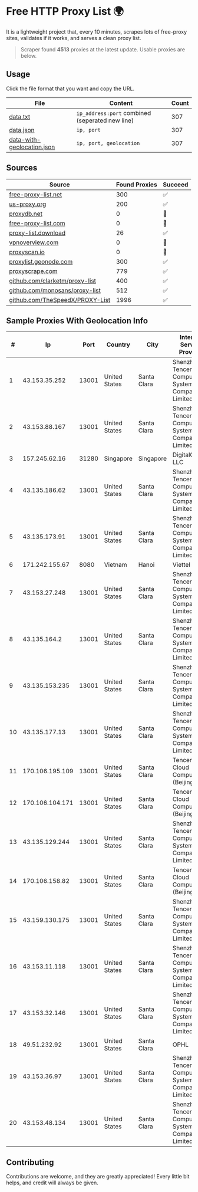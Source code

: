 
# Free HTTP Proxy List 🌍

It is a lightweight project that, every 10 minutes, scrapes lots of free-proxy sites, validates if it works, and serves a clean proxy list.


> Scraper found **4513** proxies at the latest update. Usable proxies are below.

## Usage

Click the file format that you want and copy the URL.


|File|Content|Count|
|----|-------|-----|
|[data.txt](https://raw.githubusercontent.com/themiralay/Proxy-List-World/master/data.txt)|`ip_address:port` combined (seperated new line)|307|
|[data.json](https://raw.githubusercontent.com/themiralay/Proxy-List-World/master/data.json)|`ip, port`|307|
|[data-with-geolocation.json](https://raw.githubusercontent.com/themiralay/Proxy-List-World/master/data-with-geolocation.json)|`ip, port, geolocation`|307|

## Sources

|Source|Found Proxies|Succeed|
|------|-------------|-------|
|[free-proxy-list.net](https://free-proxy-list.net)|300|✅|
|[us-proxy.org](https://www.us-proxy.org)|200|✅|
|[proxydb.net](http://proxydb.net)|0|🚫|
|[free-proxy-list.com](https://free-proxy-list.com/?page=&port=&type%5B%5D=http&type%5B%5D=https&up_time=0&search=Search)|0|🚫|
|[proxy-list.download](https://www.proxy-list.download/HTTP)|26|✅|
|[vpnoverview.com](https://vpnoverview.com/privacy/anonymous-browsing/free-proxy-servers)|0|🚫|
|[proxyscan.io](https://www.proxyscan.io)|0|🚫|
|[proxylist.geonode.com](https://proxylist.geonode.com/api/proxy-list?limit=300&page=1&sort_by=lastChecked&sort_type=desc&protocols=http,https)|300|✅|
|[proxyscrape.com](https://api.proxyscrape.com/v2/?request=displayproxies&protocol=http&timeout=10000&country=all&ssl=all&anonymity=all)|779|✅|
|[github.com/clarketm/proxy-list](https://raw.githubusercontent.com/clarketm/proxy-list/master/proxy-list-raw.txt)|400|✅|
|[github.com/monosans/proxy-list](https://raw.githubusercontent.com/monosans/proxy-list/main/proxies/http.txt)|512|✅|
|[github.com/TheSpeedX/PROXY-List](https://raw.githubusercontent.com/TheSpeedX/PROXY-List/master/http.txt)|1996|✅|


## Sample Proxies With Geolocation Info

|#|Ip|Port|Country|City|Internet Service Provider|
|-|--|----|-------|----|-------------------------|
|1|43.153.35.252|13001|United States|Santa Clara|Shenzhen Tencent Computer Systems Company Limited|
|2|43.153.88.167|13001|United States|Santa Clara|Shenzhen Tencent Computer Systems Company Limited|
|3|157.245.62.16|31280|Singapore|Singapore|DigitalOcean, LLC|
|4|43.135.186.62|13001|United States|Santa Clara|Shenzhen Tencent Computer Systems Company Limited|
|5|43.135.173.91|13001|United States|Santa Clara|Shenzhen Tencent Computer Systems Company Limited|
|6|171.242.155.67|8080|Vietnam|Hanoi|Viettel Group|
|7|43.153.27.248|13001|United States|Santa Clara|Shenzhen Tencent Computer Systems Company Limited|
|8|43.135.164.2|13001|United States|Santa Clara|Shenzhen Tencent Computer Systems Company Limited|
|9|43.135.153.235|13001|United States|Santa Clara|Shenzhen Tencent Computer Systems Company Limited|
|10|43.135.177.13|13001|United States|Santa Clara|Shenzhen Tencent Computer Systems Company Limited|
|11|170.106.195.109|13001|United States|Santa Clara|Tencent Cloud Computing (Beijing) Co|
|12|170.106.104.171|13001|United States|Santa Clara|Tencent Cloud Computing (Beijing) Co|
|13|43.135.129.244|13001|United States|Santa Clara|Shenzhen Tencent Computer Systems Company Limited|
|14|170.106.158.82|13001|United States|Santa Clara|Tencent Cloud Computing (Beijing) Co|
|15|43.159.130.175|13001|United States|Santa Clara|Shenzhen Tencent Computer Systems Company Limited|
|16|43.153.11.118|13001|United States|Santa Clara|Shenzhen Tencent Computer Systems Company Limited|
|17|43.153.32.146|13001|United States|Santa Clara|Shenzhen Tencent Computer Systems Company Limited|
|18|49.51.232.92|13001|United States|Santa Clara|OPHL|
|19|43.153.36.97|13001|United States|Santa Clara|Shenzhen Tencent Computer Systems Company Limited|
|20|43.153.48.134|13001|United States|Santa Clara|Shenzhen Tencent Computer Systems Company Limited|



## Contributing

Contributions are welcome, and they are greatly appreciated! Every
little bit helps, and credit will always be given.

